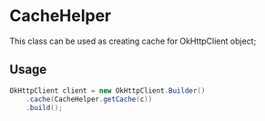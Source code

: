 # CacheHelper
This class can be used as creating cache for OkHttpClient object;

## Usage
```java
OkHttpClient client = new OkHttpClient.Builder()
	.cache(CacheHelper.getCache(c))
	.build();
```